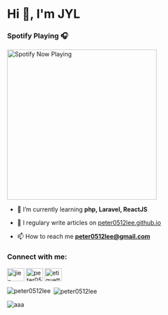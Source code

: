 # Hi 👋, I'm JYL

### Spotify Playing 🎧
[<img src="https://spotify-now-playing.peter0512lee.vercel.app/api/spotify-playing" alt="Spotify Now Playing" width="350" />](https://open.spotify.com/user/21iyoswqgnkoe7peuesmqnhgy)

- 🌱 I’m currently learning **php, Laravel, ReactJS**

- 📝 I regulary write articles on [peter0512lee.github.io](https://peter0512lee.github.io/)

- 📫 How to reach me **peter0512lee@gmail.com**

<h3 align="left">Connect with me:</h3>
<p align="left">
<a href="https://linkedin.com/in/jie-ying-li-b43a1416b" target="blank"><img align="center" src="https://cdn.jsdelivr.net/npm/simple-icons@3.0.1/icons/linkedin.svg" alt="jie-ying-li-b43a1416b" height="30" width="40" /></a>
<a href="https://fb.com/peter0512lee" target="blank"><img align="center" src="https://cdn.jsdelivr.net/npm/simple-icons@3.0.1/icons/facebook.svg" alt="peter0512lee" height="30" width="40" /></a>
<a href="https://instagram.com/etiquette_ying" target="blank"><img align="center" src="https://cdn.jsdelivr.net/npm/simple-icons@3.0.1/icons/instagram.svg" alt="etiquette_ying" height="30" width="40" /></a>
</p>

<p><img align="left" src="https://github-readme-stats.vercel.app/api/top-langs?username=peter0512lee&show_icons=true&locale=en&layout=compact" alt="peter0512lee" /></p>

<p>&nbsp;<img align="center" src="https://github-readme-stats.vercel.app/api?username=peter0512lee&show_icons=true&locale=en" alt="peter0512lee" /></p>

![aaa](https://i.imgur.com/DrruDnK.gif)

<!--
**peter0512lee/peter0512lee** is a ✨ _special_ ✨ repository because its `README.md` (this file) appears on your GitHub profile.


